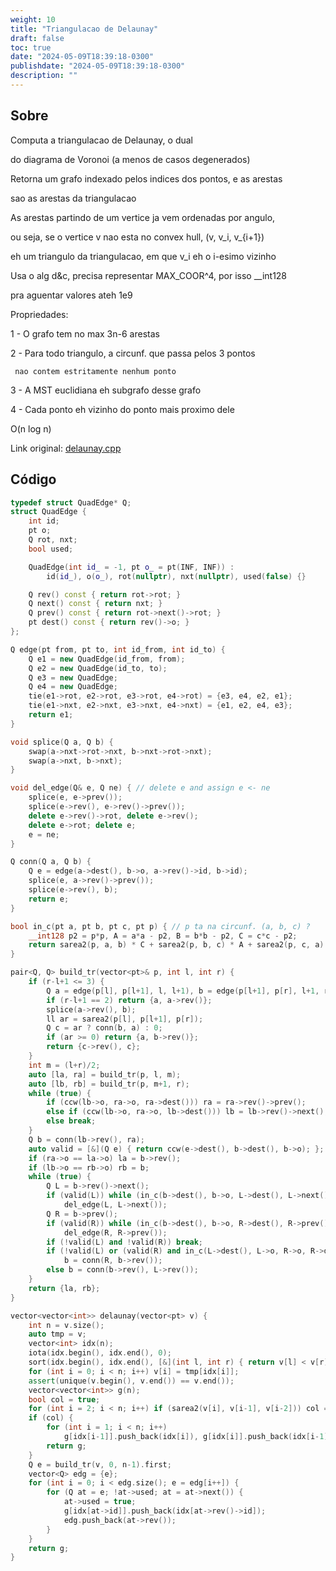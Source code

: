```yaml
---
weight: 10
title: "Triangulacao de Delaunay"
draft: false
toc: true
date: "2024-05-09T18:39:18-0300"
publishdate: "2024-05-09T18:39:18-0300"
description: ""
---
```


## Sobre
 Computa a triangulacao de Delaunay, o dual

 do diagrama de Voronoi (a menos de casos degenerados)

 Retorna um grafo indexado pelos indices dos pontos, e as arestas

 sao as arestas da triangulacao

 As arestas partindo de um vertice ja vem ordenadas por angulo,

 ou seja, se o vertice v nao esta no convex hull, (v, v_i, v_{i+1})

 eh um triangulo da triangulacao, em que v_i eh o i-esimo vizinho

 Usa o alg d&c, precisa representar MAX_COOR^4, por isso __int128

 pra aguentar valores ateh 1e9



 Propriedades:

 1 - O grafo tem no max 3n-6 arestas

 2 - Para todo triangulo, a circunf. que passa pelos 3 pontos

     nao contem estritamente nenhum ponto

 3 - A MST euclidiana eh subgrafo desse grafo

 4 - Cada ponto eh vizinho do ponto mais proximo dele



 O(n log n)



Link original: [delaunay.cpp](https://github.com/brunomaletta/Biblioteca/tree/master/Codigo/Problemas/delaunay.cpp)

## Código
```cpp
typedef struct QuadEdge* Q;
struct QuadEdge {
	int id;
	pt o;
	Q rot, nxt;
	bool used;

	QuadEdge(int id_ = -1, pt o_ = pt(INF, INF)) :
		id(id_), o(o_), rot(nullptr), nxt(nullptr), used(false) {}

	Q rev() const { return rot->rot; }
	Q next() const { return nxt; }
	Q prev() const { return rot->next()->rot; }
	pt dest() const { return rev()->o; }
};

Q edge(pt from, pt to, int id_from, int id_to) {
	Q e1 = new QuadEdge(id_from, from);
	Q e2 = new QuadEdge(id_to, to);
	Q e3 = new QuadEdge;
	Q e4 = new QuadEdge;
	tie(e1->rot, e2->rot, e3->rot, e4->rot) = {e3, e4, e2, e1};
	tie(e1->nxt, e2->nxt, e3->nxt, e4->nxt) = {e1, e2, e4, e3};
	return e1;
}

void splice(Q a, Q b) {
	swap(a->nxt->rot->nxt, b->nxt->rot->nxt);
	swap(a->nxt, b->nxt);
}

void del_edge(Q& e, Q ne) { // delete e and assign e <- ne
	splice(e, e->prev());
	splice(e->rev(), e->rev()->prev());
	delete e->rev()->rot, delete e->rev();
	delete e->rot; delete e;
	e = ne;
}

Q conn(Q a, Q b) {
	Q e = edge(a->dest(), b->o, a->rev()->id, b->id);
	splice(e, a->rev()->prev());
	splice(e->rev(), b);
	return e;
}

bool in_c(pt a, pt b, pt c, pt p) { // p ta na circunf. (a, b, c) ?
	__int128 p2 = p*p, A = a*a - p2, B = b*b - p2, C = c*c - p2;
	return sarea2(p, a, b) * C + sarea2(p, b, c) * A + sarea2(p, c, a) * B > 0;
}

pair<Q, Q> build_tr(vector<pt>& p, int l, int r) {
	if (r-l+1 <= 3) {
		Q a = edge(p[l], p[l+1], l, l+1), b = edge(p[l+1], p[r], l+1, r);
		if (r-l+1 == 2) return {a, a->rev()};
		splice(a->rev(), b);
		ll ar = sarea2(p[l], p[l+1], p[r]);
		Q c = ar ? conn(b, a) : 0;
		if (ar >= 0) return {a, b->rev()};
		return {c->rev(), c};
	}
	int m = (l+r)/2;
	auto [la, ra] = build_tr(p, l, m);
	auto [lb, rb] = build_tr(p, m+1, r);
	while (true) {
		if (ccw(lb->o, ra->o, ra->dest())) ra = ra->rev()->prev();
		else if (ccw(lb->o, ra->o, lb->dest())) lb = lb->rev()->next();
		else break;
	}
	Q b = conn(lb->rev(), ra);
	auto valid = [&](Q e) { return ccw(e->dest(), b->dest(), b->o); };
	if (ra->o == la->o) la = b->rev();
	if (lb->o == rb->o) rb = b;
	while (true) {
		Q L = b->rev()->next();
		if (valid(L)) while (in_c(b->dest(), b->o, L->dest(), L->next()->dest()))
			del_edge(L, L->next());
		Q R = b->prev();
		if (valid(R)) while (in_c(b->dest(), b->o, R->dest(), R->prev()->dest()))
			del_edge(R, R->prev());
		if (!valid(L) and !valid(R)) break;
		if (!valid(L) or (valid(R) and in_c(L->dest(), L->o, R->o, R->dest())))
			b = conn(R, b->rev());
		else b = conn(b->rev(), L->rev());
	}
	return {la, rb};
}

vector<vector<int>> delaunay(vector<pt> v) {
	int n = v.size();
	auto tmp = v;
	vector<int> idx(n);
	iota(idx.begin(), idx.end(), 0);
	sort(idx.begin(), idx.end(), [&](int l, int r) { return v[l] < v[r]; });
	for (int i = 0; i < n; i++) v[i] = tmp[idx[i]];
	assert(unique(v.begin(), v.end()) == v.end());
	vector<vector<int>> g(n);
	bool col = true;
	for (int i = 2; i < n; i++) if (sarea2(v[i], v[i-1], v[i-2])) col = false;
	if (col) {
		for (int i = 1; i < n; i++)
			g[idx[i-1]].push_back(idx[i]), g[idx[i]].push_back(idx[i-1]);
		return g;
	}
	Q e = build_tr(v, 0, n-1).first;
	vector<Q> edg = {e};
	for (int i = 0; i < edg.size(); e = edg[i++]) {
		for (Q at = e; !at->used; at = at->next()) {
			at->used = true;
			g[idx[at->id]].push_back(idx[at->rev()->id]);
			edg.push_back(at->rev());
		}
	}
	return g;
}
```
